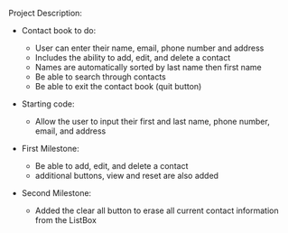 Project Description:
- Contact book to do:
  - User can enter their name, email, phone number and address
  - Includes the ability to add, edit, and delete a contact 
  - Names are automatically sorted by last name then first name 
  - Be able to search through contacts
  - Be able to exit the contact book (quit button)

- Starting code:
  - Allow the user to input their first and last name, phone number, email, and address

- First Milestone: 
  - Be able to add, edit, and delete a contact
  - additional buttons, view and reset are also added

- Second Milestone:
  - Added the clear all button to erase all current contact information from the ListBox
